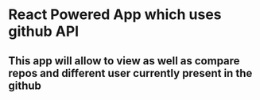 # React Powered App which uses github API
This app will allow to view as well as compare repos and different user currently present in the github
----------------------------------------
